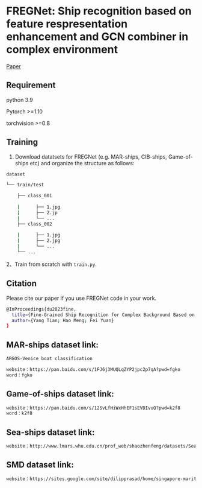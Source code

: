 # FREGNet: Ship recognition based on feature respresentation enhancement and GCN combiner in complex environment
[Paper](https://ieeexplore.ieee.org/stamp/stamp.jsp?tp=&arnumber=10680454)

## Requirement
python 3.9

Pytorch >=1.10

torchvision >=0.8

## Training

1. Download datatsets for FREGNet (e.g. MAR-ships, CIB-ships, Game-of-ships etc) and organize the structure as follows:
```bash
dataset

└── train/test

    ├── class_001
    
    |      ├── 1.jpg    
    |      ├── 2.jp
    |      └── ...    
    ├── class_002
    
    |      ├── 1.jpg
    |      ├── 2.jpg
    |      └── ...
    └── ...
```
2、Train from scratch with `train.py`.


## Citation
Please cite our paper if you use FREGNet code in your work.
```bash
@InProceedings{du2023fine,
  title={Fine-Grained Ship Recognition for Complex Background Based on Global to Local and Progressive Learning},
  author={Yang Tian; Hao Meng; Fei Yuan}
}
```

## MAR-ships dataset link:
```bash
ARGOS-Venice boat classification

website：https://pan.baidu.com/s/1FJ6j3MUQLqZYP2jpc2p7qA?pwd=fgko  
word：fgko
```

## Game-of-ships dataset link:
```bash
website：https://pan.baidu.com/s/12SvLfHiWxHhEF1sEVDIvuQ?pwd=k2f8 
word：k2f8
```

## Sea-ships dataset link:
```bash
website：http://www.lmars.whu.edu.cn/prof_web/shaozhenfeng/datasets/SeaShips%287000%29.zip
```

## SMD dataset link:
```bash
website：https://sites.google.com/site/dilipprasad/home/singapore-maritime-dataset
```
